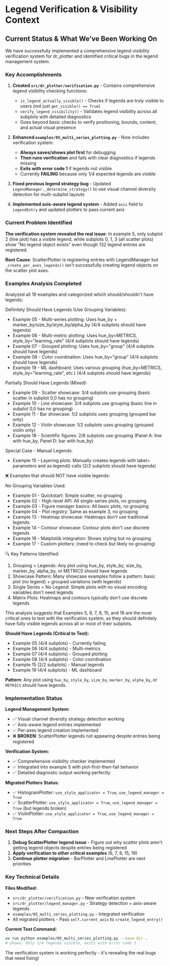 # Legend Verification & Visibility Context

## Current Status & What We've Been Working On

We have successfully implemented a comprehensive legend visibility verification system for dr_plotter and identified critical bugs in the legend management system.

### Key Accomplishments

1. **Created `src/dr_plotter/verification.py`** - Contains comprehensive legend visibility checking functions:
   - `is_legend_actually_visible()` - Checks if legends are truly visible to users (not just `get_visible() == True`)
   - `verify_legend_visibility()` - Validates legend visibility across all subplots with detailed diagnostics
   - Goes beyond basic checks to verify positioning, bounds, content, and actual visual presence

2. **Enhanced `examples/05_multi_series_plotting.py`** - Now includes verification system:
   - **Always saves/shows plot first** for debugging
   - **Then runs verification** and fails with clear diagnostics if legends missing
   - **Exits with error code 1** if legends not visible
   - Currently **FAILING** because only 1/4 expected legends are visible

3. **Fixed previous legend strategy bug** - Updated `LegendManager._determine_strategy()` to use visual channel diversity detection for multi-subplot layouts

4. **Implemented axis-aware legend system** - Added `axis` field to `LegendEntry` and updated plotters to pass current axis

### Current Problem Identified

**The verification system revealed the real issue**: In example 5, only subplot 2 (line plot) has a visible legend, while subplots 0, 1, 3 (all scatter plots) show "No legend object exists" even though 132 legend entries are registered.

**Root Cause**: ScatterPlotter is registering entries with LegendManager but `_create_per_axes_legends()` isn't successfully creating legend objects on the scatter plot axes.

### Examples Analysis Completed

Analyzed all 19 examples and categorized which should/shouldn't have legends:

  Definitely Should Have Legends (Use Grouping Variables):

  - Example 05 - Multi-series plotting: Uses hue_by + marker_by/size_by/style_by/alpha_by (4/4 subplots should have legends)
  - Example 06 - Multi-metric plotting: Uses hue_by=METRICS, style_by="learning_rate" (4/4 subplots should have legends)
  - Example 07 - Grouped plotting: Uses hue_by="group" (4/4 subplots should have legends)
  - Example 08 - Color coordination: Uses hue_by="group" (4/4 subplots should have legends)
  - Example 19 - ML dashboard: Uses various grouping (hue_by=METRICS, style_by="learning_rate", etc.) (4/4 subplots should have legends)

  Partially Should Have Legends (Mixed):

  - Example 09 - Scatter showcase: 3/4 subplots use grouping (basic scatter in subplot 0,0 has no grouping)
  - Example 10 - Line showcase: 3/4 subplots use grouping (basic line in subplot 0,0 has no grouping)
  - Example 11 - Bar showcase: 1/2 subplots uses grouping (grouped bar only)
  - Example 12 - Violin showcase: 1/2 subplots uses grouping (grouped violin only)
  - Example 18 - Scientific figures: 2/6 subplots use grouping (Panel A: line with hue_by, Panel D: bar with hue_by)

  Special Case - Manual Legends:

  - Example 15 - Layering plots: Manually creates legends with label= parameters and ax.legend() calls (2/2 subplots should have legends)

  ❌ Examples that should NOT have visible legends:

  No Grouping Variables Used:

  - Example 01 - Quickstart: Simple scatter, no grouping
  - Example 02 - High-level API: All single-series plots, no grouping
  - Example 03 - Figure manager basics: All basic plots, no grouping
  - Example 04 - Plot registry: Same as example 3, no grouping
  - Example 13 - Heatmap showcase: Heatmaps don't use traditional legends
  - Example 14 - Contour showcase: Contour plots don't use discrete legends
  - Example 16 - Matplotlib integration: Shows styling but no grouping
  - Example 17 - Custom plotters: (need to check but likely no grouping)

  🔍 Key Patterns Identified:

  1. Grouping = Legends: Any plot using hue_by, style_by, size_by, marker_by, alpha_by, or METRICS should have legends
  2. Showcase Pattern: Many showcase examples follow a pattern: basic plot (no legend) + grouped variations (with legends)
  3. Single Series = No Legend: Simple plots with no visual encoding variables don't need legends
  4. Matrix Plots: Heatmaps and contours typically don't use discrete legends

  This analysis suggests that Examples 5, 6, 7, 8, 15, and 19 are the most critical ones to test with the verification system, as they should definitely
   have fully visible legends across all or most of their subplots.

**Should Have Legends (Critical to Test):**
- Example 05 (4/4 subplots) - Currently failing 
- Example 06 (4/4 subplots) - Multi-metrics
- Example 07 (4/4 subplots) - Grouped plotting  
- Example 08 (4/4 subplots) - Color coordination
- Example 15 (2/2 subplots) - Manual legends
- Example 19 (4/4 subplots) - ML dashboard

**Pattern**: Any plot using `hue_by`, `style_by`, `size_by`, `marker_by`, `alpha_by`, or `METRICS` should have legends.

### Implementation Status

**Legend Management System:**
- ✅ Visual channel diversity strategy detection working
- ✅ Axis-aware legend entries implemented
- ✅ Per-axes legend creation implemented
- ❌ **BROKEN**: ScatterPlotter legends not appearing despite entries being registered

**Verification System:**
- ✅ Comprehensive visibility checker implemented
- ✅ Integrated into example 5 with plot-first-then-fail behavior
- ✅ Detailed diagnostic output working perfectly

**Migrated Plotters Status:**
- ✅ HistogramPlotter: `use_style_applicator = True`, `use_legend_manager = True`
- ✅ ScatterPlotter: `use_style_applicator = True`, `use_legend_manager = True` (but legends broken)
- ✅ ViolinPlotter: `use_style_applicator = True`, `use_legend_manager = True`

### Next Steps After Compaction

1. **Debug ScatterPlotter legend issue** - Figure out why scatter plots aren't getting legend objects despite entries being registered
2. **Apply verification to other critical examples** (6, 7, 8, 15, 19)
3. **Continue plotter migration** - BarPlotter and LinePlotter are next priorities

### Key Technical Details

**Files Modified:**
- `src/dr_plotter/verification.py` - New verification system
- `src/dr_plotter/legend_manager.py` - Strategy detection + axis-aware legends  
- `examples/05_multi_series_plotting.py` - Integrated verification
- All migrated plotters - Pass `self.current_axis` to `create_legend_entry()`

**Current Test Command:**
```bash
uv run python examples/05_multi_series_plotting.py --save-dir .
# Shows: Only 1/4 legends visible, exits with error code 1
```

The verification system is working perfectly - it's revealing the real bugs that need fixing!
